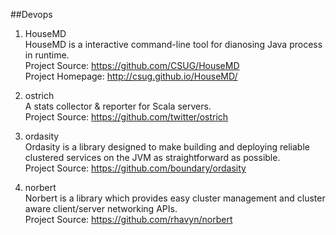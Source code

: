 ##Devops  

1. HouseMD      
HouseMD is a interactive command-line tool for dianosing Java process in runtime.      
Project Source: https://github.com/CSUG/HouseMD           
Project Homepage: http://csug.github.io/HouseMD/
   
1. ostrich    
A stats collector & reporter for Scala servers.     
Project Source: https://github.com/twitter/ostrich   

1. ordasity    
Ordasity is a library designed to make building and deploying reliable clustered services on the JVM as straightforward as possible.      
Project Source: https://github.com/boundary/ordasity    

1. norbert    
Norbert is a library which provides easy cluster management and cluster aware client/server networking APIs.     
Project Source: https://github.com/rhavyn/norbert    
    
  
